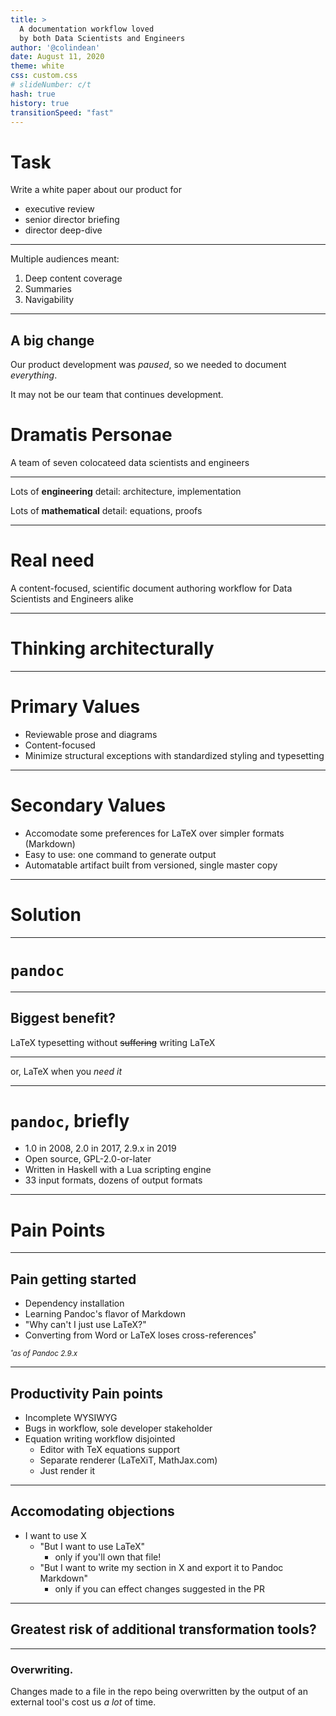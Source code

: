 ```yaml
---
title: >
  A documentation workflow loved
  by both Data Scientists and Engineers
author: '@colindean'
date: August 11, 2020
theme: white
css: custom.css
# slideNumber: c/t
hash: true
history: true
transitionSpeed: "fast"
---
```


# Task

Write a white paper about our product for

* executive review
* senior director briefing
* director deep-dive

---

Multiple audiences meant:

1. Deep content coverage
2. Summaries
3. Navigability

---

## A big change

<i class="fas fa-pause"></i>

Our product development was _paused_,
so we needed to document _everything_.

It may not be our team that continues
development.

# Dramatis Personae

A team of seven colocateed data scientists and engineers

---

Lots of **engineering** detail: architecture, implementation

Lots of **mathematical** detail: equations, proofs

---

# Real need

A content-focused, scientific document authoring workflow
for Data Scientists and Engineers alike

---

# Thinking architecturally

---

# Primary Values

* Reviewable prose and diagrams
* Content-focused
* Minimize structural exceptions with standardized styling and typesetting

---

# Secondary Values

* Accomodate some preferences for LaTeX over simpler formats (Markdown)
* Easy to use: one command to generate output
* Automatable artifact built from versioned, single master copy

---

# Solution

---

# `pandoc`

---

## Biggest benefit?

LaTeX typesetting without ~~suffering~~ writing LaTeX

---

or, LaTeX when you _need it_

---

# `pandoc`, briefly

* 1.0 in 2008, 2.0 in 2017, 2.9.x in 2019
* Open source, GPL-2.0-or-later
* Written in Haskell with a Lua scripting engine
* 33 input formats, dozens of output formats

---

# Pain Points

---

## Pain getting started

* Dependency installation
* Learning Pandoc's flavor of Markdown
* "Why can't I just use LaTeX?"
* Converting from Word or LaTeX loses cross-references˚

<small><em>˚as of Pandoc 2.9.x</em></small>

---

## Productivity Pain points

* Incomplete WYSIWYG
* Bugs in workflow, sole developer stakeholder
* Equation writing workflow disjointed
  * Editor with TeX equations support
  * Separate renderer (LaTeXiT, MathJax.com)
  * Just render it

---

## Accomodating objections

* I want to use X
  * "But I want to use LaTeX"
    * only if you'll own that file!
  * "But I want to write my section in X and export it to Pandoc Markdown"
    * only if you can effect changes suggested in the PR

---

## Greatest risk of additional transformation tools?

---

### Overwriting.

Changes made to a file in the repo being overwritten by the output of an external tool's cost us _a lot_ of time.
